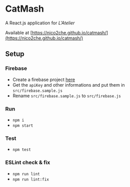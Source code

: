 # CatMash

A React.js application for _L'Atelier_

Available at [https://nico2che.github.io/catmash/](https://nico2che.github.io/catmash/)

## Setup

### Firebase

- Create a firebase project [here](https://console.firebase.google.com/u/0/)
- Get the `apiKey` and other informations and put them in `src/firebase.sample.js`
- Rename `src/firebase.sample.js` to `src/firebase.js`

### Run

- `npm i`
- `npm start`

### Test

- `npm test`

### ESLint check & fix

- `npm run lint`
- `npm run lint:fix`
